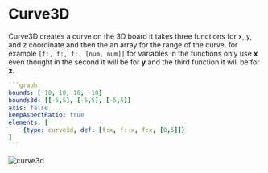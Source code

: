 # Curve3D

Curve3D creates a curve on the 3D board it takes three functions for x, y, and z coordinate and then the an array for the range of the curve. for example `[f:, f:, f:. [num, num]]` for variables in the functions only use __x__ even thought in the second it will be for __y__ and the third function it will be for __z__.

````yaml
```graph
bounds: [-10, 10, 10, -10]
bounds3d: [[-5,5], [-5,5], [-5,5]]
axis: false
keepAspectRatio: true
elements: [
	{type: curve3d, def: [f:x, f:-x, f:x, [0,5]]}
]
```
````

![curve3d](imgs/Curve3D-graph-1.png)
